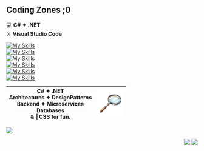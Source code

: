 ## Coding Zones ;0
💻 **C# ✦ .NET**<br />
⚔️ **Visual Studio Code**

[![My Skills](https://go-skill-icons.vercel.app/api/icons?i=cs,dotnet,vscode,visualstudio&theme=dark)](https://code.visualstudio.com/download)
<br />
[![My Skills](https://go-skill-icons.vercel.app/api/icons?i=api,docker,rabbitmq,postman&theme=dark)](https://www.c-sharpcorner.com)
<br />
[![My Skills](https://go-skill-icons.vercel.app/api/icons?i=sqlserver,mongodb,redis&theme=dark)](https://en.wikipedia.org/wiki/Database)
<br />
[![My Skills](https://go-skill-icons.vercel.app/api/icons?i=blazor,html,css&theme=dark)](https://www.w3schools.com/)
<br />
[![My Skills](https://go-skill-icons.vercel.app/api/icons?i=git,github&theme=dark)](https://github.com/torvalds)
<br />
[![My Skills](https://go-skill-icons.vercel.app/api/icons?i=linux,terminal,bash,ubuntu&theme=dark)](https://ubuntu.com/)

| **C# ✦ .NET** <br> **Architectures ✦ DesignPatterns**<br>**Backend ✦ Microservices**<br>**Databases**<br>**& 🌈CSS for fun.** | <img src="https://github.com/fault3r/fault3r/blob/main/explore.png?raw=true" alt="explore" width="70" height="70"> |
|:---:|:---:|

<img align="center" src="https://github-readme-stats.vercel.app/api/top-langs/?username=fault3r&layout=compact&theme=apprentice&hide_border=true&hide=javascript,html" />

<p align="right">
  <a href="mailto:hamed.damaavandi@gmail.com"><img src="https://go-skill-icons.vercel.app/api/icons?i=gmail&theme=dark" /></a>
  <a href="https://www.instagram.com/hamed.damaavandi/"><img src="https://go-skill-icons.vercel.app/api/icons?i=instagram&theme=dark" /></a>
</p>

